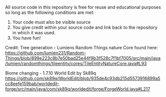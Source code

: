 All source code in this repository is free for reuse and educational purposes so long as the following conditions are met:
1. Your code must also be visible source
2. You give credit within your source code and link back to the repository in which it was used.
3. You have fun!

Credit:
Tree generation - Lumiens Random Things nature Core found here: https://github.com/lumien231/Random-Things/blob/899e223c8b7e50bad25e44f9b3f528c7f1bf7005/src/main/java/lumien/randomthings/tileentity/cores/TileEntityNatureCore.java#L93

Biome changing - 1.7.10 World Edit by Sk89q https://github.com/sk89q/WorldEdit/blob/935de4c93db215d5573916899a5cc8eefe159bab/worldedit-forge/src/main/java/com/sk89q/worldedit/forge/ForgeWorld.java#L217
